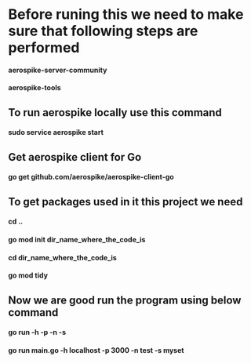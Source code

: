 # Before runing this we need to make sure that following steps are performed
#### aerospike-server-community
#### aerospike-tools
## To run aerospike locally use this command 
#### sudo service aerospike start
## Get aerospike client for Go
#### go get github.com/aerospike/aerospike-client-go

## To get packages used in it this project we need 
#### cd ..
#### go mod init dir_name_where_the_code_is
#### cd dir_name_where_the_code_is
#### go mod tidy

## Now we are good run the program using below command
#### go run <name> -h <host> -p <port> -n <namespace> -s <set>
#### go run main.go -h localhost -p 3000 -n test -s myset


